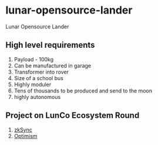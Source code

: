 # lunar-opensource-lander
Lunar Opensource Lander


## High level requirements

1. Payload - 100kg
2. Can be manufactured in garage
3. Transformer into rover
4. Size of a school bus
5. Highly moduler
6. Tens of thousands to be produced and send to the moon
7. highly autonomous


## Project on LunCo Ecosystem Round

1. [zkSync](https://explorer.gitcoin.co/#/round/324/0xabdb3a90fd5678cc180734ea945514e9b2197ae9/0xabdb3a90fd5678cc180734ea945514e9b2197ae9-24)
2. [Optimism](https://explorer.gitcoin.co/#/round/10/0xc97d35206250092b1ec22299fa69f88ed171f0f7/0xc97d35206250092b1ec22299fa69f88ed171f0f7-27)
